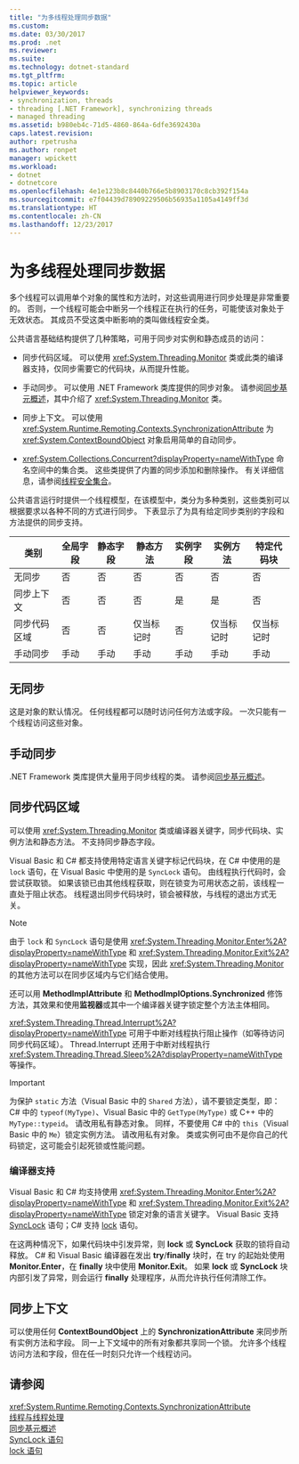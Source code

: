 ```yaml
---
title: "为多线程处理同步数据"
ms.custom: 
ms.date: 03/30/2017
ms.prod: .net
ms.reviewer: 
ms.suite: 
ms.technology: dotnet-standard
ms.tgt_pltfrm: 
ms.topic: article
helpviewer_keywords:
- synchronization, threads
- threading [.NET Framework], synchronizing threads
- managed threading
ms.assetid: b980eb4c-71d5-4860-864a-6dfe3692430a
caps.latest.revision: 
author: rpetrusha
ms.author: ronpet
manager: wpickett
ms.workload:
- dotnet
- dotnetcore
ms.openlocfilehash: 4e1e123b8c8440b766e5b8903170c8cb392f154a
ms.sourcegitcommit: e7f04439d78909229506b56935a1105a4149ff3d
ms.translationtype: HT
ms.contentlocale: zh-CN
ms.lasthandoff: 12/23/2017
---
```

# <a name="synchronizing-data-for-multithreading"></a>为多线程处理同步数据
多个线程可以调用单个对象的属性和方法时，对这些调用进行同步处理是非常重要的。 否则，一个线程可能会中断另一个线程正在执行的任务，可能使该对象处于无效状态。 其成员不受这类中断影响的类叫做线程安全类。  
  
 公共语言基础结构提供了几种策略，可用于同步对实例和静态成员的访问：  
  
-   同步代码区域。 可以使用 <xref:System.Threading.Monitor> 类或此类的编译器支持，仅同步需要它的代码块，从而提升性能。  
  
-   手动同步。 可以使用 .NET Framework 类库提供的同步对象。 请参阅[同步基元概述](../../../docs/standard/threading/overview-of-synchronization-primitives.md)，其中介绍了 <xref:System.Threading.Monitor> 类。  
  
-   同步上下文。 可以使用 <xref:System.Runtime.Remoting.Contexts.SynchronizationAttribute> 为 <xref:System.ContextBoundObject> 对象启用简单的自动同步。  
  
-   <xref:System.Collections.Concurrent?displayProperty=nameWithType> 命名空间中的集合类。 这些类提供了内置的同步添加和删除操作。 有关详细信息，请参阅[线程安全集合](../../../docs/standard/collections/thread-safe/index.md)。  
  
 公共语言运行时提供一个线程模型，在该模型中，类分为多种类别，这些类别可以根据要求以各种不同的方式进行同步。 下表显示了为具有给定同步类别的字段和方法提供的同步支持。  
  
|类别|全局字段|静态字段|静态方法|实例字段|实例方法|特定代码块|  
|--------------|-------------------|-------------------|--------------------|---------------------|----------------------|--------------------------|  
|无同步|否|否|否|否|否|否|  
|同步上下文|否|否|否|是|是|否|  
|同步代码区域|否|否|仅当标记时|否|仅当标记时|仅当标记时|  
|手动同步|手动|手动|手动|手动|手动|手动|  
  
## <a name="no-synchronization"></a>无同步  
 这是对象的默认情况。 任何线程都可以随时访问任何方法或字段。 一次只能有一个线程访问这些对象。  
  
## <a name="manual-synchronization"></a>手动同步  
 .NET Framework 类库提供大量用于同步线程的类。 请参阅[同步基元概述](../../../docs/standard/threading/overview-of-synchronization-primitives.md)。  
  
## <a name="synchronized-code-regions"></a>同步代码区域  
 可以使用 <xref:System.Threading.Monitor> 类或编译器关键字，同步代码块、实例方法和静态方法。 不支持同步静态字段。  
  
 Visual Basic 和 C# 都支持使用特定语言关键字标记代码块，在 C# 中使用的是 `lock` 语句，在 Visual Basic 中使用的是 `SyncLock` 语句。 由线程执行代码时，会尝试获取锁。 如果该锁已由其他线程获取，则在锁变为可用状态之前，该线程一直处于阻止状态。 线程退出同步代码块时，锁会被释放，与线程的退出方式无关。  
  
> [!NOTE]
>  由于 `lock` 和 `SyncLock` 语句是使用 <xref:System.Threading.Monitor.Enter%2A?displayProperty=nameWithType> 和 <xref:System.Threading.Monitor.Exit%2A?displayProperty=nameWithType> 实现，因此 <xref:System.Threading.Monitor> 的其他方法可以在同步区域内与它们结合使用。  
  
 还可以用 **MethodImplAttribute** 和 **MethodImplOptions.Synchronized** 修饰方法，其效果和使用**监视器**或其中一个编译器关键字锁定整个方法主体相同。  
  
 <xref:System.Threading.Thread.Interrupt%2A?displayProperty=nameWithType> 可用于中断对线程执行阻止操作（如等待访问同步代码区域）。 Thread.Interrupt 还用于中断对线程执行 <xref:System.Threading.Thread.Sleep%2A?displayProperty=nameWithType> 等操作。  
  
> [!IMPORTANT]
>  为保护 `static` 方法（Visual Basic 中的 `Shared` 方法），请不要锁定类型，即：C# 中的 `typeof(MyType)`、Visual Basic 中的 `GetType(MyType)` 或 C++ 中的 `MyType::typeid`。 请改用私有静态对象。 同样，不要使用 C# 中的 `this`（Visual Basic 中的 `Me`）锁定实例方法。 请改用私有对象。 类或实例可由不是你自己的代码锁定，这可能会引起死锁或性能问题。  
  
### <a name="compiler-support"></a>编译器支持  
 Visual Basic 和 C# 均支持使用 <xref:System.Threading.Monitor.Enter%2A?displayProperty=nameWithType> 和 <xref:System.Threading.Monitor.Exit%2A?displayProperty=nameWithType> 锁定对象的语言关键字。 Visual Basic 支持 [SyncLock](~/docs/visual-basic/language-reference/statements/synclock-statement.md) 语句；C# 支持 [lock](~/docs/csharp/language-reference/keywords/lock-statement.md) 语句。  
  
 在这两种情况下，如果代码块中引发异常，则 **lock** 或 **SyncLock** 获取的锁将自动释放。 C# 和 Visual Basic 编译器在发出 **try**/**finally** 块时，在 try 的起始处使用 **Monitor.Enter**，在 **finally** 块中使用 **Monitor.Exit**。 如果 **lock** 或 **SyncLock** 块内部引发了异常，则会运行 **finally** 处理程序，从而允许执行任何清除工作。  
  
## <a name="synchronized-context"></a>同步上下文  
 可以使用任何 **ContextBoundObject** 上的 **SynchronizationAttribute** 来同步所有实例方法和字段。 同一上下文域中的所有对象都共享同一个锁。 允许多个线程访问方法和字段，但在任一时刻只允许一个线程访问。  
  
## <a name="see-also"></a>请参阅  
 <xref:System.Runtime.Remoting.Contexts.SynchronizationAttribute>  
 [线程与线程处理](../../../docs/standard/threading/threads-and-threading.md)  
 [同步基元概述](../../../docs/standard/threading/overview-of-synchronization-primitives.md)  
 [SyncLock 语句](~/docs/visual-basic/language-reference/statements/synclock-statement.md)  
 [lock 语句](~/docs/csharp/language-reference/keywords/lock-statement.md)
